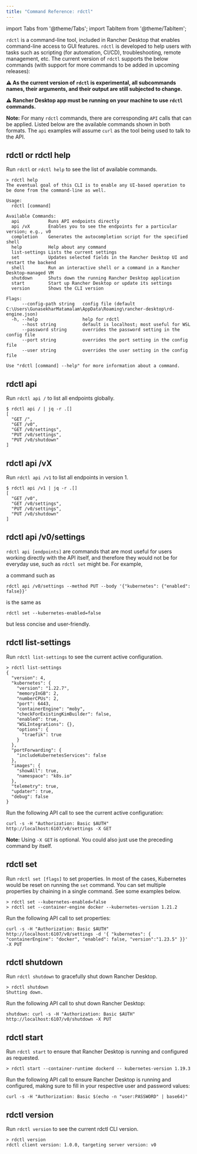 ```yaml
---
title: "Command Reference: rdctl"
---
```


import Tabs from '@theme/Tabs';
import TabItem from '@theme/TabItem';

`rdctl` is a command-line tool, included in Rancher Desktop that enables command-line access to GUI features. `rdctl` is developed to help users with tasks such as scripting (for automation, CI/CD), troubleshooting, remote management, etc. The current version of `rdctl` supports the below commands (with support for more commands to be added in upcoming releases):
 
**:warning: As the current version of `rdctl` is experimental, all subcommands names, their arguments, and their output are still subjected to change.**

**:warning: Rancher Desktop app must be running on your machine to use `rdctl` commands.**

**Note:** For many `rdctl` commands, there are corresponding `API` calls that can be applied. Listed below are the available commands shown in both formats. The `api` examples will assume `curl` as the tool being used to talk to the API.

## rdctl or rdctl help

Run `rdctl` or `rdctl help` to see the list of available commands.

``` autoupdate=true
> rdctl help
The eventual goal of this CLI is to enable any UI-based operation to be done from the command-line as well.

Usage:
  rdctl [command]

Available Commands:
  api           Runs API endpoints directly
  api /vX       Enables you to see the endpoints for a particular version; e.g., v0
  completion    Generates the autocompletion script for the specified shell
  help          Help about any command
  list-settings Lists the current settings
  set           Updates selected fields in the Rancher Desktop UI and restart the backend
  shell         Run an interactive shell or a command in a Rancher Desktop-managed VM
  shutdown      Shuts down the running Rancher Desktop application
  start         Start up Rancher Desktop or update its settings
  version       Shows the CLI version

Flags:
      --config-path string   config file (default C:\Users\GunasekharMatamalam\AppData\Roaming\rancher-desktop\rd-engine.json)
  -h, --help                 help for rdctl
      --host string          default is localhost; most useful for WSL
      --password string      overrides the password setting in the config file
      --port string          overrides the port setting in the config file
      --user string          overrides the user setting in the config file

Use "rdctl [command] --help" for more information about a command.
```

## rdctl api

Run `rdctl api /` to list all endpoints globally.

``` autoupdate=true
$ rdctl api / | jq -r .[]
[
  "GET /",
  "GET /v0",
  "GET /v0/settings",
  "PUT /v0/settings",
  "PUT /v0/shutdown"
]
```
## rdctl api /vX

Run `rdctl api /v1` to list all endpoints in version 1.

``` autoupdate=true
$ rdctl api /v1 | jq -r .[]
[
  "GET /v0",
  "GET /v0/settings",
  "PUT /v0/settings",
  "PUT /v0/shutdown"
]
```
## rdctl api /v0/settings

`rdctl api [endpoints]` are commands that are most useful for users working directly with the API itself, and therefore they would not be for everyday use, such as `rdctl set` might be. For example,

a command such as

```
rdctl api /v0/settings --method PUT --body '{"kubernetes": {"enabled": false}}'
```

is the same as 
```
rdctl set --kubernetes-enabled=false
```

but less concise and user-friendly.
## rdctl list-settings

<Tabs groupId="command-reference">
  <TabItem value="CLI" default>

Run `rdctl list-settings` to see the current active configuration.

``` autoupdate=true
> rdctl list-settings
{
  "version": 4,
  "kubernetes": {
    "version": "1.22.7",
    "memoryInGB": 2,
    "numberCPUs": 2,
    "port": 6443,
    "containerEngine": "moby",
    "checkForExistingKimBuilder": false,
    "enabled": true,
    "WSLIntegrations": {},
    "options": {
      "traefik": true
    }
  },
  "portForwarding": {
    "includeKubernetesServices": false
  },
  "images": {
    "showAll": true,
    "namespace": "k8s.io"
  },
  "telemetry": true,
  "updater": true,
  "debug": false
}
``` 
  </TabItem>
  <TabItem value="API" default>

Run the following API call to see the current active configuration:

```
curl -s -H "Authorization: Basic $AUTH" http://localhost:6107/v0/settings -X GET
```

**Note:** Using `-X GET` is optional. You could also just use the preceding command by itself.

  </TabItem>
</Tabs>

## rdctl set

<Tabs groupId="command-reference">
  <TabItem value="CLI" default>

Run `rdctl set [flags]` to set properties. In most of the cases, Kubernetes would be reset on running the `set` command. You can set multiple properties by chaining in a single command. See some examples below.

```
> rdctl set --kubernetes-enabled=false
> rdctl set --container-engine docker --kubernetes-version 1.21.2
```
  </TabItem>
  <TabItem value="API" default>

Run the following API call to set properties:

```
curl -s -H "Authorization: Basic $AUTH" http://localhost:6107/v0/settings -d '{ "kubernetes": { "containerEngine": "docker", "enabled": false, "version":"1.23.5" }}' -X PUT
```
  </TabItem>
</Tabs>

## rdctl shutdown

<Tabs groupId="command-reference">
  <TabItem value="CLI" default>

Run `rdctl shutdown` to gracefully shut down Rancher Desktop.

```
> rdctl shutdown
Shutting down.
```

  </TabItem>
  <TabItem value="API" default>


Run the following API call to shut down Rancher Desktop:

```
shutdown: curl -s -H "Authorization: Basic $AUTH" http://localhost:6107/v0/shutdown -X PUT
```
  </TabItem>
</Tabs>

## rdctl start

<Tabs groupId="command-reference">
  <TabItem value="CLI" default>

Run `rdctl start` to ensure that Rancher Desktop is running and configured as requested.

```
> rdctl start --container-runtime dockerd -- kubernetes-version 1.19.3
```

  </TabItem>
  <TabItem value="API" default>


Run the following API call to ensure Rancher Desktop is running and configured, making sure to fill in your respective user and password values:

```
curl -s -H "Authorization: Basic $(echo -n "user:PASSWORD" | base64)"
```
  </TabItem>
</Tabs>

## rdctl version

Run `rdctl version` to see the current rdctl CLI version.

``` autoupdate=true
> rdctl version
rdctl client version: 1.0.0, targeting server version: v0
```
